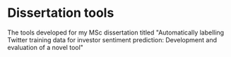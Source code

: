 # Dissertation tools

The tools developed for my MSc dissertation titled "Automatically labelling Twitter training data for investor sentiment prediction: Development and evaluation of a novel tool"
